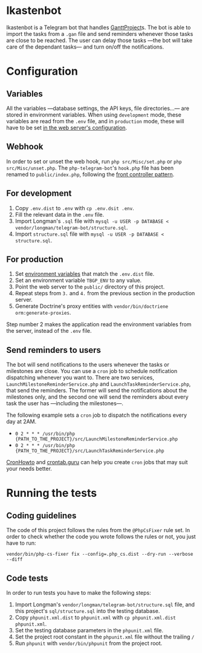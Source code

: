 # Ikastenbot

Ikastenbot is a Telegram bot that handles [GanttProject][1]s. The bot is able
to import the tasks from a `.gan` file and send reminders whenever those tasks
are close to be reached. The user can delay those tasks —the bot will take care
of the dependant tasks— and turn on/off the notifications.

# Configuration
## Variables
All the variables —database settings, the API keys, file directories...— are
stored in environment variables. When using `development` mode, these variables
are read from the `.env` file, and in `production` mode, these will have to be
set [in the web server's configuration][2].

## Webhook
In order to set or unset the web hook, run `php src/Misc/set.php` or
`php src/Misc/unset.php`. The `php-telegram-bot`'s `hook.php` file has been
renamed to `public/index.php`, following the [front controller pattern][3].

## For development
1. Copy `.env.dist` to `.env` with `cp .env.dsit .env`.
2. Fill the relevant data in the `.env` file.
3. Import Longman's `.sql` file with
    `mysql -u USER -p DATABASE < vendor/longman/telegram-bot/structure.sql`.
4. Import `structure.sql` file with
    `mysql -u USER -p DATABASE < structure.sql`.

## For production
1. Set [environment variables][2] that match the `.env.dist` file.
2. Set an environment variable `TBGP_ENV` to any value.
3. Point the web server to the `public/` directory of this project.
4. Repeat steps from `3.` and `4.` from the previous section in the production
    server.
5. Generate Doctrine's proxy entities with
    `vendor/bin/doctriene orm:generate-proxies`.

Step number 2 makes the application read the environment variables from the
server, instead of the `.env` file.

## Send reminders to users
The bot will send notifications to the users whenever the tasks or milestones
are close. You can use a `cron` job to schedule notification dispatching
whenever you want to. There are two services,
`LaunchMilestoneReminderService.php` and `LaunchTaskReminderService.php`, that
send the reminders. The former will send the notifications about the milestones
only, and the second one will send the reminders about every task the user has
—including the milestones—.

The following example sets a `cron` job to dispatch the notifications every day
at 2AM.

* `0 2 * * * /usr/bin/php {PATH_TO_THE_PROJECT}/src/LaunchMilestoneReminderService.php`
* `0 2 * * * /usr/bin/php {PATH_TO_THE_PROJECT}/src/LaunchTaskReminderService.php`

[CronHowto][4] and [crontab.guru][5] can help you create `cron` jobs that may
suit your needs better.

# Running the tests
## Coding guidelines
The code of this project follows the rules from the `@PhpCsFixer` rule set. In
order to check whether the code you wrote follows the rules or not, you just
have to run:

`vendor/bin/php-cs-fixer fix --config=.php_cs.dist --dry-run --verbose --diff`

## Code tests
In order to run tests you have to make the following steps:

1. Import Longman's `vendor/longman/telegram-bot/structure.sql` file, and this
    project's `sql/structure.sql` into the testing database.
2. Copy `phpunit.xml.dist` to `phpunit.xml` with `cp phpunit.xml.dist phpunit.xml`.
3. Set the testing database parameters in the `phpunit.xml` file.
4. Set the project root constant in the `phpunit.xml` file without the trailing
    `/`
5. Run `phpunit` with `vendor/bin/phpunit` from the project root.

[1]: https://www.ganttproject.biz/
[2]: https://httpd.apache.org/docs/2.4/mod/mod_env.html#setenv
[3]: https://en.wikipedia.org/wiki/Front_controller
[4]: https://help.ubuntu.com/community/CronHowto
[5]: https://crontab.guru/
[6]: https://github.com/FriendsOfPHP/PHP-CS-Fixer#installation
